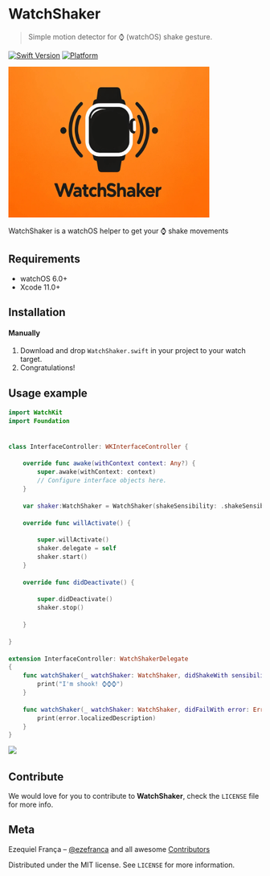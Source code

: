 # WatchShaker
> Simple motion detector for ⌚️ (watchOS) shake gesture.

[![Swift Version][swift-image]][swift-url] [![Platform](https://img.shields.io/cocoapods/p/WatchShaker.svg?style=flat)](http://cocoadocs.org/docsets/WatchShaker)

<img src="https://raw.githubusercontent.com/ezefranca/WatchShaker/master/.utils/bwshaker.jpg" width="400" height="300" />

 WatchShaker is a watchOS helper to get your ⌚️ shake movements

## Requirements

- watchOS 6.0+
- Xcode 11.0+

## Installation

#### Manually
1. Download and drop ```WatchShaker.swift``` in your project to your watch target.  
2. Congratulations!  

## Usage example

```swift
import WatchKit
import Foundation


class InterfaceController: WKInterfaceController {

    override func awake(withContext context: Any?) {
        super.awake(withContext: context)
        // Configure interface objects here.
    }

    var shaker:WatchShaker = WatchShaker(shakeSensibility: .shakeSensibilityNormal, delay: 0.2)

    override func willActivate() {

        super.willActivate()
        shaker.delegate = self
        shaker.start()
    }

    override func didDeactivate() {

        super.didDeactivate()
        shaker.stop()

    }

}

extension InterfaceController: WatchShakerDelegate
{
    func watchShaker(_ watchShaker: WatchShaker, didShakeWith sensibility: ShakeSensibility) {
        print("I'm shook! ⌚️⌚️⌚️")
    }

    func watchShaker(_ watchShaker: WatchShaker, didFailWith error: Error) {
        print(error.localizedDescription)
    }
}

```

![](https://raw.githubusercontent.com/ezefranca/WatchShaker/master/.utils/applewatch.gif)

## Contribute

We would love for you to contribute to **WatchShaker**, check the ``LICENSE`` file for more info.

## Meta

Ezequiel França – [@ezefranca](https://twitter.com/ezefranca) and all awesome [Contributors](https://github.com/ezefranca/WatchShaker/graphs/contributors)

Distributed under the MIT license. See ``LICENSE`` for more information.

[swift-image]:https://img.shields.io/badge/swift-5.1-orange.svg
[swift-url]: https://swift.org/
[license-image]: https://img.shields.io/badge/License-MIT-blue.svg
[license-url]: LICENSE
[travis-image]: https://img.shields.io/travis/dbader/node-datadog-metrics/master.svg?style=flat-square
[travis-url]: https://travis-ci.org/dbader/node-datadog-metrics
[codebeat-image]: https://codebeat.co/badges/c19b47ea-2f9d-45df-8458-b2d952fe9dad
[codebeat-url]: https://codebeat.co/projects/github-com-vsouza-awesomeios-com
